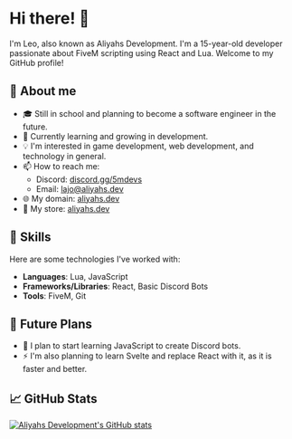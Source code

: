 # Hi there! 👋

I'm Leo, also known as Aliyahs Development. I'm a 15-year-old developer passionate about FiveM scripting using React and Lua. Welcome to my GitHub profile!

## 📝 About me

- 🎓 Still in school and planning to become a software engineer in the future.
- 🌱 Currently learning and growing in development.
- 💡 I'm interested in game development, web development, and technology in general.
- 📫 How to reach me: 
  - Discord: [discord.gg/5mdevs](https://discord.gg/5mdevs)
  - Email: [lajo@aliyahs.dev](mailto:lajo@aliyahs.dev)
- 🌐 My domain: [aliyahs.dev](https://aliyahs.dev)
- 🏪 My store: [aliyahs.dev](https://store.aliyahs.dev)

## 🚀 Skills

Here are some technologies I've worked with:

- **Languages**: Lua, JavaScript
- **Frameworks/Libraries**: React, Basic Discord Bots
- **Tools**: FiveM, Git

## 🌟 Future Plans

- 🤖 I plan to start learning JavaScript to create Discord bots.
- ⚡ I'm also planning to learn Svelte and replace React with it, as it is faster and better.

## 📈 GitHub Stats

[![Aliyahs Development's GitHub stats](https://github-readme-stats.vercel.app/api?username=AliyahsDevelopment&show_icons=true&theme=radical)](https://github.com/AliyahsDevelopment/github-readme-stats)
